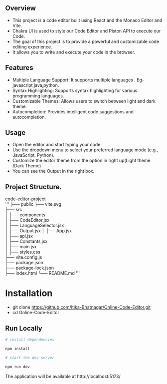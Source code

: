 ## Overview

* This project is a code editor built using React and the Monaco Editor and Vite.  
* Chakra UI is used to style our Code Editor and Piston API to execute our Code.  
* The goal of this project is to provide a powerful and customizable code editing experience.  
* It allows you to write and execute your code in the browser.  


## Features
* Multiple Language Support: It supports multiple languages . Eg- javascript,java,python.  
* Syntax Highlighting: Supports syntax highlighting for various programming languages.  
* Customizable Themes: Allows users to switch between light and dark theme.  
* Autocompletion: Provides intelligent code suggestions and autocompletion.  


## Usage
* Open the editor and start typing your code.  
* Use the dropdown menu to select your preferred language mode (e.g., JavaScript, Python).  
* Customize the editor theme from the option in right up(Light theme /Dark Theme)  
* You can see the Output in the right box.  

## Project Structure.
code-editor-project  
'''
├── public ├── vite.svg  
├── src  
│   ├── components    
│        ├── CodeEditor.jsx  
│        ├── LanguageSelector.jsx  
│        ├── Output.jsx 
│     ├── App.jsx   
│     ├── api.jsx  
│     ├── Constants.jsx  
│     ├── main.jsx  
│     ├── styles.css  
├── vite.config.js  
├── package.json   
├── package-lock.json  
├── index.html
└── README.md 
'''

# Installation 
* git clone https://github.com/Itika-Bhatnagar/Online-Code-Editor.git  
* cd Online-Code-Editor  

## Run Locally

```bash  
# install dependencies  

npm install  

# start the dev server  

npm run dev
```
The application will be available at http://localhost:5173/


